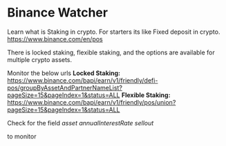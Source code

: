 # Binance Watcher

Learn what is Staking in crypto. For starters its like Fixed deposit in crypto.
https://www.binance.com/en/pos

There is locked staking, flexible staking, and the options are available for multiple crypto assets.

Monitor the below urls
**Locked Staking:**
https://www.binance.com/bapi/earn/v1/friendly/defi-pos/groupByAssetAndPartnerNameList?pageSize=15&pageIndex=1&status=ALL
**Flexible Staking:**
https://www.binance.com/bapi/earn/v1/friendly/pos/union?pageSize=15&pageIndex=1&status=ALL

Check for the field
_asset
annualInterestRate
sellout_

to monitor
